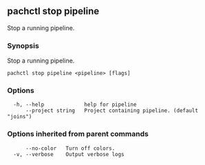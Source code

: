 ## pachctl stop pipeline

Stop a running pipeline.

### Synopsis

Stop a running pipeline.

```
pachctl stop pipeline <pipeline> [flags]
```

### Options

```
  -h, --help             help for pipeline
      --project string   Project containing pipeline. (default "joins")
```

### Options inherited from parent commands

```
      --no-color   Turn off colors.
  -v, --verbose    Output verbose logs
```

